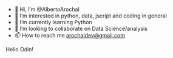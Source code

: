 - 👋 Hi, I’m @AlbertoArochal
- 👀 I’m interested in python, data, jscript and coding in general
- 🌱 I’m currently learning Python
- 💞️ I’m looking to collaborate on Data Science/analysis
- 📫 How to reach me arochaldev@gmail.com

Hello Odin!

<!---
AlbertoArochal/Arochal is a ✨ special ✨ repository because its `README.md` (this file) appears on your GitHub profile.
You can click the Preview link to take a look at your changes.
--->
